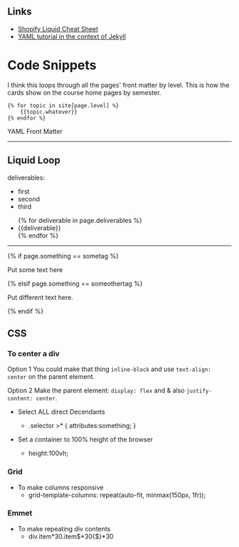 ## Links

- [Shopify Liquid Cheat Sheet](https://www.shopify.ca/partners/shopify-cheat-sheet)
- [YAML tutorial in the context of Jekyll](https://deepnn.github.io/mydoc_yaml_tutorial.html)


# Code Snippets

I think this loops through all the pages' front matter by level. This is how the cards show on the course home pages by semester.

	{% for topic in site[page.level] %}
		{{topic.whatever}}	
	{% endfor %}

YAML Front Matter

---
## Liquid Loop

deliverables:
  - first
  - second
  - third

<ul>
	{% for deliverable in page.deliverables %}
		<li>{{deliverable}}</li>
	{% endfor %}
</ul>

---

{% if page.something == sometag %}
	<p>Put some text here</p>
{% elsif page.something == someothertag %}
	<p>Put different text here.</p>
{% endif %}

## CSS

### To center a div

Option 1 You could make that thing `inline-block` and use `text-align: center` on the parent element.

Option 2 Make the parent element: `display: flex` and & also `justify-content: center`.


- Select ALL direct Decendants
  - .selector >* { attributes:something; }

- Set a container to 100% height of the browser
  - height:100vh;

### Grid

- To make columns responsive
  - grid-template-columns: repeat(auto-fit, minmax(150px, 1fr));

### Emmet

- To make repeating div contents
  - div.item*30.item$*30{$}*30
